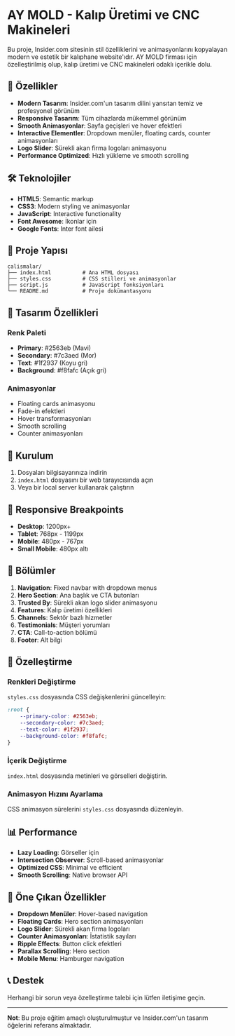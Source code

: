 # AY MOLD - Kalıp Üretimi ve CNC Makineleri

Bu proje, Insider.com sitesinin stil özelliklerini ve animasyonlarını kopyalayan modern ve estetik bir kalıphane website'ıdır. AY MOLD firması için özelleştirilmiş olup, kalıp üretimi ve CNC makineleri odaklı içerikle dolu.

## 🚀 Özellikler

- **Modern Tasarım**: Insider.com'un tasarım dilini yansıtan temiz ve profesyonel görünüm
- **Responsive Tasarım**: Tüm cihazlarda mükemmel görünüm
- **Smooth Animasyonlar**: Sayfa geçişleri ve hover efektleri
- **Interactive Elementler**: Dropdown menüler, floating cards, counter animasyonları
- **Logo Slider**: Sürekli akan firma logoları animasyonu
- **Performance Optimized**: Hızlı yükleme ve smooth scrolling

## 🛠️ Teknolojiler

- **HTML5**: Semantic markup
- **CSS3**: Modern styling ve animasyonlar
- **JavaScript**: Interactive functionality
- **Font Awesome**: İkonlar için
- **Google Fonts**: Inter font ailesi

## 📁 Proje Yapısı

```
calismalar/
├── index.html          # Ana HTML dosyası
├── styles.css          # CSS stilleri ve animasyonlar
├── script.js           # JavaScript fonksiyonları
└── README.md           # Proje dokümantasyonu
```

## 🎨 Tasarım Özellikleri

### Renk Paleti
- **Primary**: #2563eb (Mavi)
- **Secondary**: #7c3aed (Mor)
- **Text**: #1f2937 (Koyu gri)
- **Background**: #f8fafc (Açık gri)

### Animasyonlar
- Floating cards animasyonu
- Fade-in efektleri
- Hover transformasyonları
- Smooth scrolling
- Counter animasyonları

## 🚀 Kurulum

1. Dosyaları bilgisayarınıza indirin
2. `index.html` dosyasını bir web tarayıcısında açın
3. Veya bir local server kullanarak çalıştırın

## 📱 Responsive Breakpoints

- **Desktop**: 1200px+
- **Tablet**: 768px - 1199px
- **Mobile**: 480px - 767px
- **Small Mobile**: 480px altı

## 🎯 Bölümler

1. **Navigation**: Fixed navbar with dropdown menus
2. **Hero Section**: Ana başlık ve CTA butonları
3. **Trusted By**: Sürekli akan logo slider animasyonu
4. **Features**: Kalıp üretimi özellikleri
5. **Channels**: Sektör bazlı hizmetler
6. **Testimonials**: Müşteri yorumları
7. **CTA**: Call-to-action bölümü
8. **Footer**: Alt bilgi

## 🔧 Özelleştirme

### Renkleri Değiştirme
`styles.css` dosyasında CSS değişkenlerini güncelleyin:

```css
:root {
    --primary-color: #2563eb;
    --secondary-color: #7c3aed;
    --text-color: #1f2937;
    --background-color: #f8fafc;
}
```

### İçerik Değiştirme
`index.html` dosyasında metinleri ve görselleri değiştirin.

### Animasyon Hızını Ayarlama
CSS animasyon sürelerini `styles.css` dosyasında düzenleyin.

## 📊 Performance

- **Lazy Loading**: Görseller için
- **Intersection Observer**: Scroll-based animasyonlar
- **Optimized CSS**: Minimal ve efficient
- **Smooth Scrolling**: Native browser API

## 🌟 Öne Çıkan Özellikler

- **Dropdown Menüler**: Hover-based navigation
- **Floating Cards**: Hero section animasyonları
- **Logo Slider**: Sürekli akan firma logoları
- **Counter Animasyonları**: İstatistik sayıları
- **Ripple Effects**: Button click efektleri
- **Parallax Scrolling**: Hero section
- **Mobile Menu**: Hamburger navigation

## 📞 Destek

Herhangi bir sorun veya özelleştirme talebi için lütfen iletişime geçin.

---

**Not**: Bu proje eğitim amaçlı oluşturulmuştur ve Insider.com'un tasarım öğelerini referans almaktadır. 